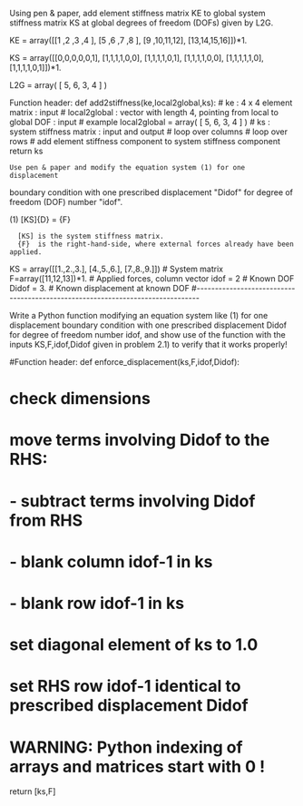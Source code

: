 

Using pen & paper, add element stiffness matrix KE to global system
stiffness matrix KS at global degrees of freedom (DOFs) given by L2G.

KE = array([[1 ,2 ,3 ,4 ],
            [5 ,6 ,7 ,8 ],
            [9 ,10,11,12],
            [13,14,15,16]])*1.

KS = array([[0,0,0,0,0,1],
            [1,1,1,1,0,0],
            [1,1,1,1,0,1],
            [1,1,1,1,0,0],
            [1,1,1,1,1,0],
            [1,1,1,1,0,1]])*1.

L2G = array( [ 5, 6, 3, 4 ] )


Function header:
def add2stiffness(ke,local2global,ks):
    # ke           : 4 x 4  element matrix : input
    # local2global : vector with length 4, pointing from local to global DOF : input
    # example local2global = array( [ 5, 6, 3, 4 ] )
    # ks           : system stiffness matrix : input and output
    # loop over columns
      # loop over rows
        # add element stiffness component to system stiffness component
    return ks
    
    Use pen & paper and modify the equation system (1) for one displacement
boundary condition with one prescribed displacement "Didof" for degree of
freedom (DOF) number "idof".

  (1)         [KS]{D} = {F}

      [KS] is the system stiffness matrix.
      {F}  is the right-hand-side, where external forces already have been applied.

KS = array([[1.,2.,3.],
            [4.,5.,6.],
            [7.,8.,9.]])   # System matrix
F=array([11,12,13])*1.     # Applied forces, column vector
idof = 2                   # Known DOF
Didof = 3.                 # Known displacement at known DOF
#-------------------------------------------------------------------------------


Write a Python function modifying an equation system like (1) for one
displacement boundary condition with one prescribed displacement Didof for 
degree of freedom number idof, and show use of the function with the inputs
KS,F,idof,Didof given in problem 2.1) to verify that it works properly!

#Function header:
def enforce_displacement(ks,F,idof,Didof):
  # check dimensions
  # move terms involving Didof to the RHS:
   # - subtract terms involving Didof from RHS
   # - blank column idof-1 in ks
   # - blank row idof-1 in ks
  # set diagonal element of ks to 1.0
  # set RHS row idof-1 identical to prescribed displacement Didof

  # WARNING: Python indexing of arrays and matrices start with 0 !

  return [ks,F]
